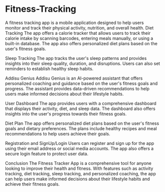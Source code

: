 # Fitness-Tracking
A fitness tracking app is a mobile application designed to help users monitor and track their physical activity, nutrition, and overall health. 
Diet Tracking
The app offers a calorie tracker that allows users to track their calorie intake by scanning barcodes, entering meals manually, or using a built-in database. The app also offers personalized diet plans based on the user's fitness goals.

Sleep Tracking
The app tracks the user's sleep patterns and provides insights into their sleep quality, duration, and disruptions. Users can also set reminders to establish healthy sleep habits.

Addisu Genius
Addisu Genius is an AI-powered assistant that offers personalized coaching and guidance based on the user's fitness goals and progress. The assistant provides data-driven recommendations to help users make informed decisions about their lifestyle habits.

User Dashboard
The app provides users with a comprehensive dashboard that displays their activity, diet, and sleep data. The dashboard also offers insights into the user's progress towards their fitness goals.

Diet Plan
The app offers personalized diet plans based on the user's fitness goals and dietary preferences. The plans include healthy recipes and meal recommendations to help users achieve their goals.

Registration and SignUp/Login
Users can register and sign up for the app using their email address or social media accounts. The app also offers a secure login feature to protect user data.

Conclusion
The Fitness Tracker App is a comprehensive tool for anyone looking to improve their health and fitness. With features such as activity tracking, diet tracking, sleep tracking, and personalized coaching, the app can help users make informed decisions about their lifestyle habits and achieve their fitness goals.
